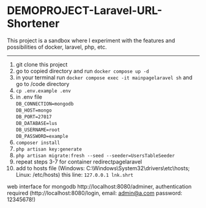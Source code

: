 # DEMOPROJECT-Laravel-URL-Shortener
This project is a sandbox where I experiment with the features and possibilities of docker, laravel, php, etc.
___
1. git clone this project
2. go to copied directory and run ```docker compose up -d```
3. in your terminal run ```docker compose exec -it mainpagelaravel sh``` and go to /code directory
4. ```cp .env.example .env```
5. in .env file</br>
```DB_CONNECTION=mongodb```</br>
```DB_HOST=mongo```</br>
```DB_PORT=27017```</br>
```DB_DATABASE=lus```</br>
```DB_USERNAME=root```</br>
```DB_PASSWORD=example```</br>
6. ```composer install```
7. ```php artisan key:generate```
8. ```php artisan migrate:fresh --seed --seeder=UsersTableSeeder```
9. repeat steps 3-7 for container redirectpagelaravel
10. add to hosts file (Windows: C:\Windows\System32\drivers\etc\hosts; Linux: /etc/hosts) this line: ```127.0.0.1 lnk.shrt```

web interface for mongodb http://localhost:8080/adminer, authentication required (http://localhost:8080/login, email: admin@a.com password: 12345678!)
